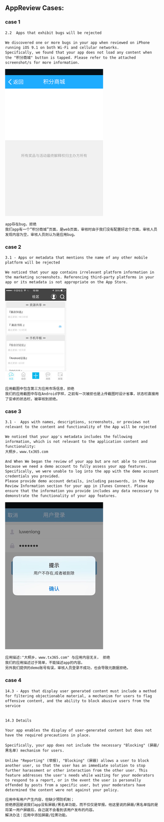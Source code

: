 
## AppReview Cases:

### case 1
```
2.2  Apps that exhibit bugs will be rejected

We discovered one or more bugs in your app when reviewed on iPhone running iOS 9.1 on both Wi-Fi and cellular networks.
Specifically, we found that your app does not load any content when the "积分商城" button is tapped. Please refer to the attached screenshot/s for more information.
```
![case1_1][case1_1]

```
app存在bug，拒绝
我们app有一个“积分商城”页面，是web页面，审核时由于我们没有配置好这个页面，审核人员发现内容为空，审核人员则认为是应用bug。
```

### case 2
```
3.1 - Apps or metadata that mentions the name of any other mobile platform will be rejected

We noticed that your app contains irrelevant platform information in the marketing screenshots. Referencing third-party platforms in your app or its metadata is not appropriate on the App Store.
```
![case2_1][case2_1]

```
应用截图中包含第三方应用市场信息，拒绝
我们的应用截图中存在Android字样，之前有一次被拒也是上传截图时设计省事，状态栏直接用了安卓的状态栏，被审核到拒绝。
```

### case 3
```
3.1 -  Apps with names, descriptions, screenshots, or previews not relevant to the content and functionality of the App will be rejected

We noticed that your app's metadata includes the following information, which is not relevant to the application content and functionality:
大桐乡，www.tx365.com

And When We began the review of your app but are not able to continue because we need a demo account to fully assess your app features.
Specifically, we were unable to log into the app with the demo account credentials you provided. 
Please provide demo account details, including passwords, in the App Review Information section for your app in iTunes Connect. Please ensure that the information you provide includes any data necessary to demonstrate the functionality of your app features.
```
![case3_1][case3_1]

```
应用描述:"大桐乡，www.tx365.com" 与应用内容无关， 拒绝
我们的应用描述过于简单，不能描述app的内容。
另外我们提供的demo账号有误，审核人员登录不成功，也会导致元数据拒绝。
```

### case 4
```
14.3 - Apps that display user generated content must include a method for filtering objectionable material, a mechanism for users to flag offensive content, and the ability to block abusive users from the service


14.3 Details

Your app enables the display of user-generated content but does not have the required precautions in place.

Specifically, your app does not include the necessary "Blocking" (屏蔽/黑名单) mechanism for users.

Unlike "Reporting" (举报), "Blocking" (屏蔽) allows a user to block another user, so that the user has an immediate solution to stop further harassment or other interaction from the other user. This feature addresses the user's needs while waiting for your moderators to respond to a report, or in the event the user is personally offended by posts from a specific user, but your moderators have determined the content were not against your policy.
```
```
应用中有用户产生内容，但缺少预防机制；
拒绝原因是说我们app没有屏蔽/黑名单功能，而不仅仅是举报。他这里说的屏蔽/黑名单指的是将某一用户屏蔽后，自己就不会看到该用户发布的内容。
解决办法：应用中添加屏蔽/拉黑功能。
```




[case1_1]: https://github.com/github-xiaogang/AppReview/blob/master/resource/case1/1.png
[case2_1]: https://github.com/github-xiaogang/AppReview/blob/master/resource/case2/1.png
[case3_1]: https://github.com/github-xiaogang/AppReview/blob/master/resource/case3/1.png


